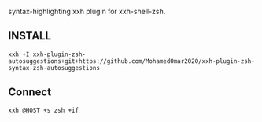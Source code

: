 syntax-highlighting xxh plugin for xxh-shell-zsh.

## INSTALL

```
xxh +I xxh-plugin-zsh-autosuggestions+git+https://github.com/MohamedOmar2020/xxh-plugin-zsh-syntax-zsh-autosuggestions
```

## Connect
```
xxh @HOST +s zsh +if
```
